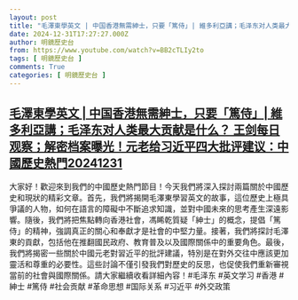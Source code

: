 ```yaml
---
layout: post
title: "毛澤東學英文 | 中国香港無需紳士，只要「篤侍」| 維多利亞講；毛泽东对人类最大贡献是什么？ 王剑每日观察；解密档案曝光！元老给习近平四大批评建议：中國歷史熱門20241231"
date: 2024-12-31T17:27:27.000Z
author: 明鏡歷史台
from: https://www.youtube.com/watch?v=BB2cTLIy2to
tags: [ 明鏡歷史台 ]
comments: True
categories: [ 明鏡歷史台 ]
---
```

<!--1735666047000-->
[毛澤東學英文 | 中国香港無需紳士，只要「篤侍」| 維多利亞講；毛泽东对人类最大贡献是什么？ 王剑每日观察；解密档案曝光！元老给习近平四大批评建议：中國歷史熱門20241231](https://www.youtube.com/watch?v=BB2cTLIy2to)
------

<div>
大家好！歡迎來到我們的中國歷史熱門節目！今天我們將深入探討兩篇關於中國歷史和現狀的精彩文章。首先，我們將揭開毛澤東學習英文的故事，這位歷史上極具爭議的人物，如何在語言的障礙中不斷追求知識，並對中國未來的思考產生深遠影響。隨後，我們將把焦點轉向香港社會，馮睎乾質疑「紳士」的概念，提倡「篤侍」的精神，強調真正的關心和奉獻才是社會的中堅力量。接著，我們將探討毛澤東的貢獻，包括他在推翻國民政府、教育普及以及國際關係中的重要角色。最後，我們將揭密一些關於中國元老對習近平的批評建議，特別是在對外交往中應該更加靈活和尊重的必要性。這些討論不僅引發我們對歷史的反思，也促使我們重新審視當前的社會與國際關係。請大家繼續收看詳細內容！#毛泽东 #英文学习 #香港 #紳士 #篤侍 #社会贡献 #革命思想 #国际关系 #习近平 #外交政策
</div>
